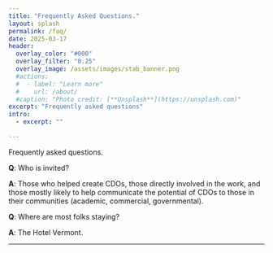 ```yaml
---
title: "Frequently Asked Questions."
layout: splash
permalink: /faq/
date: 2025-03-17
header:
  overlay_color: "#000"
  overlay_filter: "0.25"
  overlay_image: /assets/images/stab_banner.png
  #actions:
  #  - label: "Learn more"
  #    url: /about/
  #caption: "Photo credit: [**Unsplash**](https://unsplash.com)"
excerpt: "Frequently asked questions"
intro:
  - excerpt: ""

---
```

Frequently asked questions.

**Q**: Who is invited?

**A**: Those who helped create CDOs, those directly involved in the work, and those mostly likely to help communicate the potential of CDOs to those in their communities (academic, commercial, governmental).

**Q**: Where are most folks staying?

**A**: The Hotel Vermont.

---
